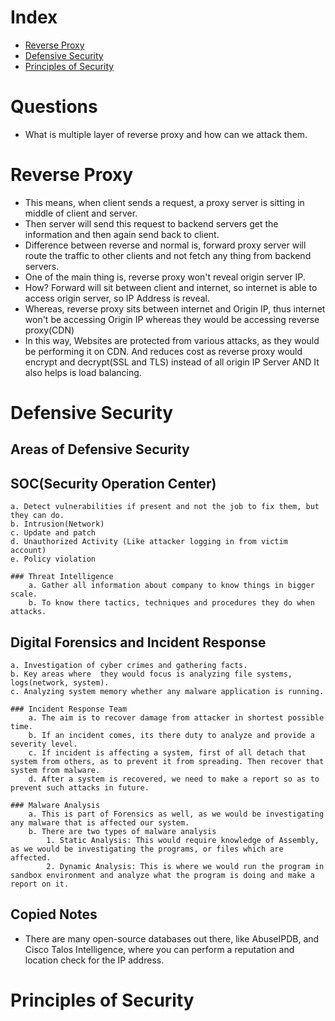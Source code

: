 # Index

- [Reverse Proxy](#Reverse-Proxy)
- [Defensive Security](#Defensive-Security)
- [Principles of Security](#Principles-of-Security)

# Questions

- What is multiple layer of reverse proxy and how can we attack them.

# Reverse Proxy
- This means, when client sends a request, a proxy server is sitting in middle of client and server.
- Then server will send this request to backend servers get the information and then again send back to client.
- Difference between reverse and normal is, forward proxy server will route the traffic to other clients and not fetch any thing from backend servers.
- One of the main thing is, reverse proxy won't reveal origin server IP.
- How? Forward will sit between client and internet, so internet is able to access origin server, so IP Address is reveal.
- Whereas, reverse proxy sits between internet and Origin IP, thus internet won't be accessing Origin IP whereas they would be accessing reverse proxy(CDN)
- In this way, Websites are protected from various attacks, as they would be performing it on CDN. And reduces cost as reverse proxy would encrypt and decrypt(SSL and TLS) instead of all origin IP Server AND It also helps is load balancing.

# Defensive Security
## Areas of Defensive Security

## SOC(Security Operation Center)
	a. Detect vulnerabilities if present and not the job to fix them, but they can do.
	b. Intrusion(Network)
	c. Update and patch
	d. Unauthorized Activity (Like attacker logging in from victim account)
	e. Policy violation

	### Threat Intelligence
		a. Gather all information about company to know things in bigger scale.
		b. To know there tactics, techniques and procedures they do when attacks.

## Digital Forensics and Incident Response
	a. Investigation of cyber crimes and gathering facts.
	b. Key areas where  they would focus is analyzing file systems, logs(network, system).
	c. Analyzing system memory whether any malware application is running.

	### Incident Response Team
		a. The aim is to recover damage from attacker in shortest possible time.
		b. If an incident comes, its there duty to analyze and provide a severity level.
		c. If incident is affecting a system, first of all detach that system from others, as to prevent it from spreading. Then recover that system from malware.
		d. After a system is recovered, we need to make a report so as to prevent such attacks in future.

	### Malware Analysis
		a. This is part of Forensics as well, as we would be investigating any malware that is affected our system.
		b. There are two types of malware analysis
			1. Static Analysis: This would require knowledge of Assembly, as we would be investigating the programs, or files which are affected.
			2. Dynamic Analysis: This is where we would run the program in sandbox environment and analyze what the program is doing and make a report on it.

## Copied Notes
- There are many open-source databases out there, like AbuseIPDB, and Cisco Talos Intelligence, where you can perform a reputation and location check for the IP address.

# Principles of Security

